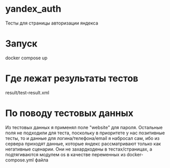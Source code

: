 # yandex_auth
Тесты для страницы авторизации яндекса
# Запуск
docker compose up
# Где лежат результаты тестов
result/test-result.xml
# По поводу тестовых данных
Из тестовых данных я применял поле "website" для пароля. Остальные поля не подходили для теста, поскольку в приоритете у нас позитивные тесты, то и данные для логина/телефона/email я набросал сам, ибо из сервера приходят данные, которые яндекс рассматривают только как негативные сценарии. Они не захардкодены в тестах/страницах, а подтягиваются модулем os в качестве переменных из docker-compose.yml файла
